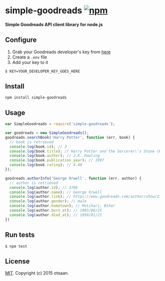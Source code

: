 # simple-goodreads [![npm](https://img.shields.io/npm/v/simple-goodreads.svg)](https://npmjs.org/package/simple-goodreads)
#### Simple Goodreads API client library for node.js

## Configure

 1. Grab your Goodreads developer's key from [here](https://www.goodreads.com/api/keys)
 2. Create a `.env` file
 3. Add your key to it
 ```
 $ KEY=YOUR_DEVELOPER_KEY_GOES_HERE
 ```

## Install

```
npm install simple-goodreads
```

## Usage

```js
var SimpleGoodreads = require('simple-goodreads');

var goodreads = new SimpleGoodreads();
goodreads.searchBook('Harry Potter', function (err, book) {
  // book is retrieved
  console.log(book.id); // 3
  console.log(book.title); // Harry Potter and the Sorcerer\'s Stone (Harry Potter, #1)
  console.log(book.author); // J.K. Rowling
  console.log(book.publication_year); // 1997
  console.log(book.rating); // 4.40
});

goodreads.authorInfo('George Orwell', function (err, author) {
  // author is retrieved
  console.log(author.id); // 3706
  console.log(author.name); // George Orwell
  console.log(author.link); // https://www.goodreads.com/author/show/3706.George_Orwell
  console.log(author.gender); // male
  console.log(author.hometown); // Motihari, Bihar
  console.log(author.born_at); // 1903/06/25
  console.log(author.died_at); // 1950/01/21
})
```


## Run tests

```
$ npm test
```

## License

[MIT](http://opensource.org/licenses/MIT). Copyright (c) 2015 otsaan.
